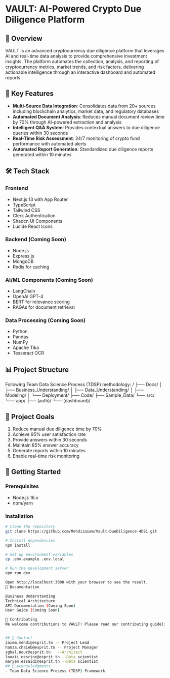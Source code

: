 # VAULT: AI-Powered Crypto Due Diligence Platform

## 🚀 Overview
VAULT is an advanced cryptocurrency due diligence platform that leverages AI and real-time data analysis to provide comprehensive investment insights. The platform automates the collection, analysis, and reporting of cryptocurrency metrics, market trends, and risk factors, delivering actionable intelligence through an interactive dashboard and automated reports.

## 🎯 Key Features
- **Multi-Source Data Integration**: Consolidates data from 20+ sources including blockchain analytics, market data, and regulatory databases
- **Automated Document Analysis**: Reduces manual document review time by 70% through AI-powered extraction and analysis
- **Intelligent Q&A System**: Provides contextual answers to due diligence queries within 30 seconds
- **Real-Time Risk Assessment**: 24/7 monitoring of crypto fund performance with automated alerts
- **Automated Report Generation**: Standardized due diligence reports generated within 10 minutes

## 🛠️ Tech Stack

### Frontend
- Next.js 13 with App Router
- TypeScript
- Tailwind CSS
- Clerk Authentication
- Shadcn UI Components
- Lucide React Icons

### Backend (Coming Soon)
- Node.js
- Express.js
- MongoDB
- Redis for caching

### AI/ML Components (Coming Soon)
- LangChain
- OpenAI GPT-4
- BERT for relevance scoring
- RAGAs for document retrieval

### Data Processing (Coming Soon)
- Python
- Pandas
- NumPy
- Apache Tika
- Tesseract OCR

## 📊 Project Structure
Following Team Data Science Process (TDSP) methodology:
/
├── Docs/
│   ├── Business_Understanding/
│   ├── Data_Understanding/
│   ├── Modeling/
│   └── Deployment/
├── Code/
├── Sample_Data/
└── src/
└── app/
├── (auth)/
└── (dashboard)/

## 🎯 Project Goals
1. Reduce manual due diligence time by 70%
2. Achieve 95% user satisfaction rate
3. Provide answers within 30 seconds
4. Maintain 85% answer accuracy
5. Generate reports within 10 minutes
6. Enable real-time risk monitoring

## 🚀 Getting Started

### Prerequisites
- Node.js 16.x
- npm/yarn

### Installation
```bash
# Clone the repository
git clone https://github.com/Mehdizaiem/Vault-DueDiligence-4DS1.git

# Install dependencies
npm install

# Set up environment variables
cp .env.example .env.local

# Run the development server
npm run dev

Open http://localhost:3000 with your browser to see the result.
📝 Documentation

Business Understanding
Technical Architecture
API Documentation (Coming Soon)
User Guide (Coming Soon)

🤝 Contributing
We welcome contributions to VAULT! Please read our contributing guidelines before submitting pull requests.


## 📧 Contact
zaiem.mehdi@esprit.tn -- Project Lead
hamza.chaieb@esprit.tn -- Project Manager
zghal.nour@esprit.tn   --Architect
louati.nesrine@esprit.tn --Data scientist
maryem.essaidi@esprit.tn --Data scientist
## 🙏 Acknowledgments
- Team Data Science Process (TDSP) Framework

